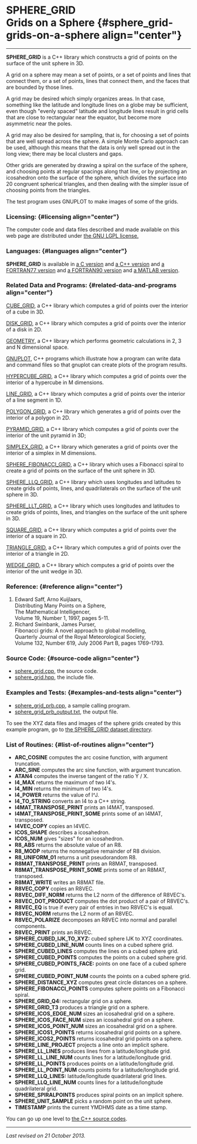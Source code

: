 SPHERE\_GRID\
Grids on a Sphere {#sphere_grid-grids-on-a-sphere align="center"}
=================

------------------------------------------------------------------------

**SPHERE\_GRID** is a C++ library which constructs a grid of points on
the surface of the unit sphere in 3D.

A grid on a sphere may mean a set of points, or a set of points and
lines that connect them, or a set of points, lines that connect them,
and the faces that are bounded by those lines.

A grid may be desired which simply organizes areas. In that case,
something like the latitude and longitude lines on a globe may be
sufficient, even though "evenly spaced" latitude and longitude lines
result in grid cells that are close to rectangular near the equator, but
become more asymmetric near the poles.

A grid may also be desired for sampling, that is, for choosing a set of
points that are well spread across the sphere. A simple Monte Carlo
approach can be used, although this means that the data is only well
spread out in the long view; there may be local clusters and gaps.

Other grids are generated by drawing a spiral on the surface of the
sphere, and choosing points at regular spacings along that line, or by
projecting an icosahedron onto the surface of the sphere, which divides
the surface into 20 congruent spherical triangles, and then dealing with
the simpler issue of choosing points from the triangles.

The test program uses GNUPLOT to make images of some of the grids.

### Licensing: {#licensing align="center"}

The computer code and data files described and made available on this
web page are distributed under [the GNU LGPL
license.](../../txt/gnu_lgpl.txt)

### Languages: {#languages align="center"}

**SPHERE\_GRID** is available in [a C
version](../../c_src/sphere_grid/sphere_grid.html) and [a C++
version](../../cpp_src/sphere_grid/sphere_grid.html) and [a FORTRAN77
version](../../f77_src/sphere_grid/sphere_grid.html) and [a FORTRAN90
version](../../f_src/sphere_grid/sphere_grid.html) and [a MATLAB
version](../../m_src/sphere_grid/sphere_grid.html).

### Related Data and Programs: {#related-data-and-programs align="center"}

[CUBE\_GRID](../../cpp_src/cube_grid/cube_grid.html), a C++ library
which computes a grid of points over the interior of a cube in 3D.

[DISK\_GRID](../../cpp_src/disk_grid/disk_grid.html), a C++ library
which computes a grid of points over the interior of a disk in 2D.

[GEOMETRY](../../cpp_src/geometry/geometry.html), a C++ library which
performs geometric calculations in 2, 3 and N dimensional space.

[GNUPLOT](../../cpp_src/gnuplot/gnuplot.html), C++ programs which
illustrate how a program can write data and command files so that
gnuplot can create plots of the program results.

[HYPERCUBE\_GRID](../../cpp_src/hypercube_grid/hypercube_grid.html), a
C++ library which computes a grid of points over the interior of a
hypercube in M dimensions.

[LINE\_GRID](../../cpp_src/line_grid/line_grid.html), a C++ library
which computes a grid of points over the interior of a line segment in
1D.

[POLYGON\_GRID](../../cpp_src/polygon_grid/polygon_grid.html), a C++
library which generates a grid of points over the interior of a polygon
in 2D.

[PYRAMID\_GRID](../../cpp_src/pyramid_grid/pyramid_grid.html), a C++
library which computes a grid of points over the interior of the unit
pyramid in 3D;

[SIMPLEX\_GRID](../../cpp_src/simplex_grid/simplex_grid.html), a C++
library which generates a grid of points over the interior of a simplex
in M dimensions.

[SPHERE\_FIBONACCI\_GRID](../../cpp_src/sphere_fibonacci_grid/sphere_fibonacci_grid.html),
a C++ library which uses a Fibonacci spiral to create a grid of points
on the surface of the unit sphere in 3D.

[SPHERE\_LLQ\_GRID](../../cpp_src/sphere_llq_grid/sphere_llq_grid.html),
a C++ library which uses longitudes and latitudes to create grids of
points, lines, and quadrilaterals on the surface of the unit sphere in
3D.

[SPHERE\_LLT\_GRID](../../cpp_src/sphere_llt_grid/sphere_llt_grid.html),
a C++ library which uses longitudes and latitudes to create grids of
points, lines, and triangles on the surface of the unit sphere in 3D.

[SQUARE\_GRID](../../cpp_src/square_grid/square_grid.html), a C++
library which computes a grid of points over the interior of a square in
2D.

[TRIANGLE\_GRID](../../cpp_src/triangle_grid/triangle_grid.html), a C++
library which computes a grid of points over the interior of a triangle
in 2D.

[WEDGE\_GRID](../../cpp_src/wedge_grid/wedge_grid.html), a C++ library
which computes a grid of points over the interior of the unit wedge in
3D.

### Reference: {#reference align="center"}

1.  Edward Saff, Arno Kuijlaars,\
    Distributing Many Points on a Sphere,\
    The Mathematical Intelligencer,\
    Volume 19, Number 1, 1997, pages 5-11.
2.  Richard Swinbank, James Purser,\
    Fibonacci grids: A novel approach to global modelling,\
    Quarterly Journal of the Royal Meteorological Society,\
    Volume 132, Number 619, July 2006 Part B, pages 1769-1793.

### Source Code: {#source-code align="center"}

-   [sphere\_grid.cpp](sphere_grid.cpp), the source code.
-   [sphere\_grid.hpp](sphere_grid.hpp), the include file.

### Examples and Tests: {#examples-and-tests align="center"}

-   [sphere\_grid\_prb.cpp](sphere_grid_prb.cpp), a sample calling
    program.
-   [sphere\_grid\_prb\_output.txt](sphere_grid_prb_output.txt), the
    output file.

To see the XYZ data files and images of the sphere grids created by this
example program, go to [the SPHERE\_GRID dataset
directory](../../datasets/sphere_grid/sphere_grid.html).

### List of Routines: {#list-of-routines align="center"}

-   **ARC\_COSINE** computes the arc cosine function, with argument
    truncation.
-   **ARC\_SINE** computes the arc sine function, with argument
    truncation.
-   **ATAN4** computes the inverse tangent of the ratio Y / X.
-   **I4\_MAX** returns the maximum of two I4's.
-   **I4\_MIN** returns the minimum of two I4's.
-   **I4\_POWER** returns the value of I\^J.
-   **I4\_TO\_STRING** converts an I4 to a C++ string.
-   **I4MAT\_TRANSPOSE\_PRINT** prints an I4MAT, transposed.
-   **I4MAT\_TRANSPOSE\_PRINT\_SOME** prints some of an I4MAT,
    transposed.
-   **I4VEC\_COPY** copies an I4VEC.
-   **ICOS\_SHAPE** describes a icosahedron.
-   **ICOS\_NUM** gives "sizes" for an icosahedron.
-   **R8\_ABS** returns the absolute value of an R8.
-   **R8\_MODP** returns the nonnegative remainder of R8 division.
-   **R8\_UNIFORM\_01** returns a unit pseudorandom R8.
-   **R8MAT\_TRANSPOSE\_PRINT** prints an R8MAT, transposed.
-   **R8MAT\_TRANSPOSE\_PRINT\_SOME** prints some of an R8MAT,
    transposed.
-   **R8MAT\_WRITE** writes an R8MAT file.
-   **R8VEC\_COPY** copies an R8VEC.
-   **R8VEC\_DIFF\_NORM** returns the L2 norm of the difference of
    R8VEC's.
-   **R8VEC\_DOT\_PRODUCT** computes the dot product of a pair of
    R8VEC's.
-   **R8VEC\_EQ** is true if every pair of entries in two R8VEC's is
    equal.
-   **R8VEC\_NORM** returns the L2 norm of an R8VEC.
-   **R8VEC\_POLARIZE** decomposes an R8VEC into normal and parallel
    components.
-   **R8VEC\_PRINT** prints an R8VEC.
-   **SPHERE\_CUBED\_IJK\_TO\_XYZ:** cubed sphere IJK to XYZ
    coordinates.
-   **SPHERE\_CUBED\_LINE\_NUM** counts lines on a cubed sphere grid.
-   **SPHERE\_CUBED\_LINES** computes the lines on a cubed sphere grid.
-   **SPHERE\_CUBED\_POINTS** computes the points on a cubed sphere
    grid.
-   **SPHERE\_CUBED\_POINTS\_FACE:** points on one face of a cubed
    sphere grid.
-   **SPHERE\_CUBED\_POINT\_NUM** counts the points on a cubed sphere
    grid.
-   **SPHERE\_DISTANCE\_XYZ** computes great circle distances on a
    sphere.
-   **SPHERE\_FIBONACCI\_POINTS** computes sphere points on a Fibonacci
    spiral.
-   **SPHERE\_GRID\_Q4:** rectangular grid on a sphere.
-   **SPHERE\_GRID\_T3** produces a triangle grid on a sphere.
-   **SPHERE\_ICOS\_EDGE\_NUM** sizes an icosahedral grid on a sphere.
-   **SPHERE\_ICOS\_FACE\_NUM** sizes an icosahedral grid on a sphere.
-   **SPHERE\_ICOS\_POINT\_NUM** sizes an icosahedral grid on a sphere.
-   **SPHERE\_ICOS1\_POINTS** returns icosahedral grid points on a
    sphere.
-   **SPHERE\_ICOS2\_POINTS** returns icosahedral grid points on a
    sphere.
-   **SPHERE\_LINE\_PROJECT** projects a line onto an implicit sphere.
-   **SPHERE\_LL\_LINES** produces lines from a latitude/longitude grid.
-   **SPHERE\_LL\_LINE\_NUM** counts lines for a latitude/longitude
    grid.
-   **SPHERE\_LL\_POINTS** produces points on a latitude/longitude grid.
-   **SPHERE\_LL\_POINT\_NUM** counts points for a latitude/longitude
    grid.
-   **SPHERE\_LLQ\_LINES:** latitude/longitude quadrilateral grid lines.
-   **SPHERE\_LLQ\_LINE\_NUM** counts lines for a latitude/longitude
    quadrilateral grid.
-   **SPHERE\_SPIRALPOINTS** produces spiral points on an implicit
    sphere.
-   **SPHERE\_UNIT\_SAMPLE** picks a random point on the unit sphere.
-   **TIMESTAMP** prints the current YMDHMS date as a time stamp.

You can go up one level to [the C++ source codes](../cpp_src.html).

------------------------------------------------------------------------

*Last revised on 21 October 2013.*
